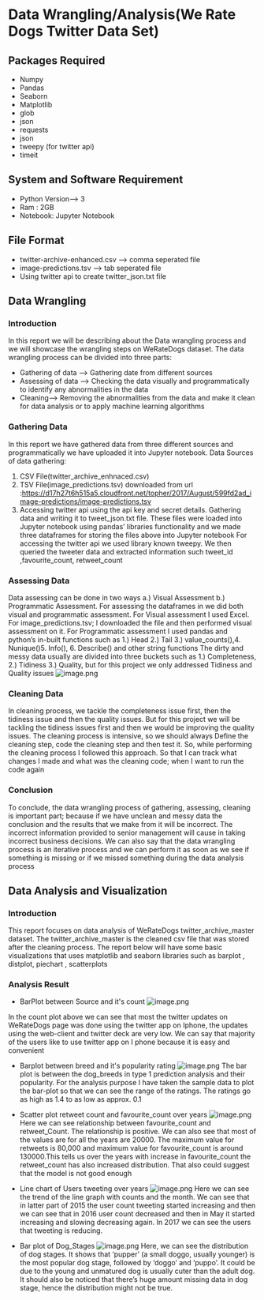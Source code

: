 
# Data Wrangling/Analysis(We Rate Dogs Twitter Data Set) 

## Packages Required
* Numpy
* Pandas
* Seaborn
* Matplotlib
* glob
* json
* requests
* json
* tweepy (for twitter api)
* timeit


## System and Software Requirement
* Python Version--> 3
* Ram : 2GB
* Notebook: Jupyter Notebook

## File Format
* twitter-archive-enhanced.csv --> comma seperated file
* image-predictions.tsv --> tab seperated file
* Using twitter api to create twitter_json.txt file

## Data Wrangling 

### Introduction
In this report we will be describing about the Data wrangling process and we will showcase the wrangling steps on WeRateDogs dataset.  The data wrangling process can be divided into three parts:
* Gathering of data --> Gathering date from different sources
* Assessing of data -->  Checking the data visually and programmatically to identify any abnormalities in the data
* Cleaning--> Removing the abnormalities from the data and make it clean for data analysis or to apply machine learning algorithms


### Gathering Data
In this report we have gathered data from three different sources and programmatically we have uploaded it into Jupyter notebook. Data Sources of data gathering:
1.	CSV File(twitter_archive_enhnaced.csv)
2.	TSV File(image_predictions.tsv) downloaded from url :https://d17h27t6h515a5.cloudfront.net/topher/2017/August/599fd2ad_image-predictions/image-predictions.tsv
3.	Accessing twitter api using the api key and secret details. Gathering data and writing it to tweet_json.txt file. These files were loaded into Jupyter notebook using pandas’ libraries functionality and we made three dataframes for storing the files above into Jupyter notebook
   For accessing the twitter api we used library known tweepy. We then queried the tweeter data and extracted information such tweet_id ,favourite_count, retweet_count


### Assessing Data
Data assessing can be done in two ways a.) Visual Assessment   b.) Programmatic Assessment.  For assessing the dataframes in we did both visual and programmatic assessment. For Visual assessment I used Excel. For image_predictions.tsv; I downloaded the file and then performed visual assessment on it. For Programmatic assessment I used pandas and python’s in-built functions such as 1.) Head 2.) Tail
3.) value_counts(),4. Nunique()5. Info(), 6. Describe() and other string functions
The dirty and messy data usually are divided into three buckets such as 1.) Completeness, 2.) Tidiness 3.) Quality, but for this project we only addressed 
Tidiness and Quality issues
![image.png](attachment:image.png)

### Cleaning Data
In cleaning process, we tackle the completeness issue first, then the tidiness issue and then the quality issues. But for this project we will be tackling the tidiness issues first and then we would be improving the quality issues. The cleaning process is intensive, so we should always Define the cleaning step, code the cleaning step and then test it. So, while performing the cleaning process I followed this approach. So that I can track what changes I made and what was the cleaning code; when I want to run the code again

### Conclusion
To conclude, the data wrangling process of gathering, assessing, cleaning is important part; because if we have unclean and messy data the conclusion and the results that we make from it will be incorrect. The incorrect information provided to senior management will cause in taking incorrect business decisions. We can also say that the data wrangling process is an iterative process and we can perform it as soon as we see if something is missing or if we missed something during the data analysis process

## Data Analysis and Visualization


### Introduction
This report focuses on data analysis of WeRateDogs twitter_archive_master dataset. The twitter_archive_master is the cleaned csv file that was stored after the cleaning process. The report below will have some basic visualizations that uses matplotlib and seaborn libraries such as barplot , distplot, piechart , scatterplots 

### Analysis Result
* BarPlot between Source and it's count
![image.png](attachment:image.png)


In the count plot above we can see that most the twitter updates on WeRateDogs page was done using the twitter app on Iphone, the updates using the web-client and twitter deck are very low. We can say that majority of the users like to use twitter app on I phone because it is easy and convenient
* Barplot between breed and it's popularity rating
![image.png](attachment:image.png)
The bar plot is between the dog_breeds in type 1 prediction analysis and their popularity. For the analysis purpose I have taken the sample data to plot the bar-plot so that we can see the range of the ratings. The ratings go as high as 1.4 to as low as approx.  0.1

* Scatter plot retweet count and favourite_count over years
![image.png](attachment:image.png)
Here we can see relationship between favourite_count and retweet_Count. The relationship is positive. We can also see that most of the values are for all the years are 20000. The maximum value for retweets is 80,000 and maximum value for favourite_count is around 130000.This tells us over the years with increase in favourite_count the retweet_count has also increased
 distribution. That also could suggest that the model is not good enough

* Line chart of Users tweeting over years
![image.png](attachment:image.png)
Here we can see the trend of the line graph with counts and the month. We can see that in latter part of 2015 the user count tweeting started increasing and then we can see that in 2016 user count decreased and then in May it started increasing and slowing decreasing again. In 2017 we can see the users that tweeting is reducing.

* Bar plot of Dog_Stages
![image.png](attachment:image.png)
Here, we can see the distribution of dog stages. It shows that ‘pupper’ (a small doggo, usually younger) is the most popular dog stage, followed by ‘doggo’ and ‘puppo’. It could be due to the young and unmatured dog is usually cuter than the adult dog. It should also be noticed that there’s huge amount missing data in dog stage, hence the distribution might not be true.


```python

```

